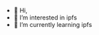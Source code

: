 - 👋 Hi, 
- 👀 I’m interested in ipfs
- 🌱 I’m currently learning ipfs

<!---
nin-j/nin-j is a ✨ special ✨ repository because its `README.md` (this file) appears on your GitHub profile.
You can click the Preview link to take a look at your changes.
--->
